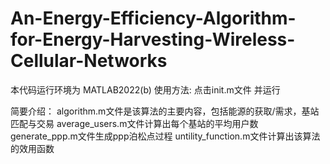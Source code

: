 # An-Energy-Efficiency-Algorithm-for-Energy-Harvesting-Wireless-Cellular-Networks

本代码运行环境为 MATLAB2022(b)
使用方法:
点击init.m文件 并运行

简要介绍：
algorithm.m文件是该算法的主要内容，包括能源的获取/需求，基站匹配与交易
average_users.m文件计算出每个基站的平均用户数
generate_ppp.m文件生成ppp泊松点过程
untility_function.m文件计算出该算法的效用函数

